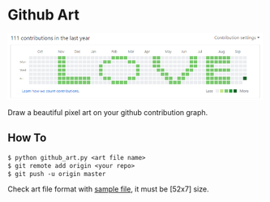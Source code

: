 # Github Art

![](./sample.PNG)

Draw a beautiful pixel art on your github contribution graph.

## How To

    $ python github_art.py <art file name>
    $ git remote add origin <your repo>
    $ git push -u origin master

Check art file format with [sample file](./pixel.txt), it must be [52x7] size.
